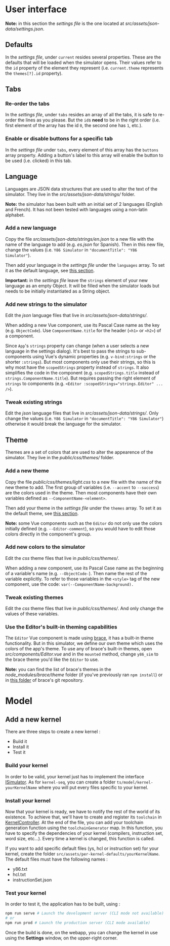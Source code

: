# User interface

**Note:** in this section the *settings file* is the one located at *src/assets/json-data/settings.json*.

## Defaults

In the *settings file*, under `current` resides several properties.
These are the defaults that will be loaded when the simulator opens.
Their values refer to the `id` property of the element they represent (i.e. `current.theme` represents the `themes[?].id` property).

## Tabs

### Re-order the tabs

In the *settings file*, under `tabs` resides an array of all the tabs, it is safe to re-order the lines as you please.
But the `id`s **need** to be in the right order (i.e. first element of the array has the id `0`, the second one has `1`, etc.).

### Enable or disable buttons for a specific tab

In the *settings file* under `tabs`, every element of this array has the `buttons` array property.
Adding a button's label to this array will enable the button to be used (i.e. clicked) in this tab.

## Language

Languages are JSON data structures that are used to alter the text of the simulator.
They live in the *src/assets/json-data/strings/* folder.

**Note:** the simulator has been built with an initial set of 2 languages (English and French).
It has not been tested with languages using a non-latin alphabet.

### Add a new language

Copy the file *src/assets/json-data/strings/en.json* to a new file with the name of the language to add (e.g. *es.json* for Spanish).
Then in this new file, change the values (i.e. `Y86 Simulator` in `"documentTitle": "Y86 Simulator"`).

Then add your language in the *settings file* under the `languages` array.
To set it as the default language, see [this section](#defaults).

**Important:** in the *settings file* leave the `strings` element of your new language as an empty Object.
It will be filled when the simulator loads but needs to be initially instantiated as a String object.

### Add new strings to the simulator

Edit the *json* language files that live in *src/assets/json-data/strings/*.

When adding a new Vue component, use its Pascal Case name as the key (e.g. `ObjectCode`).
Use `ComponentName.title` for the header (`<h1>` or `<h2>`) of a component.

Since `App`'s `strings` property can change (when a user selects a new language in the settings dialog).
It's best to pass the strings to sub-components using Vue's dynamic properties (e.g. `v-bind:strings` or the shorter `:strings`).
But most components only use their strings, so this is why most have the `scopedStrings` property instead of `strings`.
It also simplifies the code in the component (e.g. `scopedStrings.title` instead of `strings.ComponentName.title`).
But requires passing the right element of `strings` to components (e.g. `<Editor :scopedStrings="strings.Editor" ... />`).

### Tweak existing strings

Edit the *json* language files that live in *src/assets/json-data/strings/*.
Only change the values (i.e. `Y86 Simulator` in `"documentTitle": "Y86 Simulator"`) otherwise it would break the language for the simulator.

## Theme

Themes are a set of colors that are used to alter the appearence of the simulator.
They live in the *public/css/themes/* folder.

### Add a new theme

Copy the file *public/css/themes/light.css* to a new file with the name of the new theme to add.
The first group of variables (i.e. `--accent` to `--success`) are the colors used in the theme.
Then most components have their own variables defined as `--ComponentName-<element>`.

Then add your theme in the *settings file* under the `themes` array.
To set it as the default theme, see [this section](#defaults).

**Note:** some Vue components such as the `Editor` do not only use the colors initially defined (e.g. `--Editor-comment`), so you would have to edit those colors directly in the component's group.

### Add new colors to the simulator

Edit the *css* theme files that live in *public/css/themes/*.

When adding a new component, use its Pascal Case name as the beginning of a variable's name (e.g. `--ObjectCode-`).
Then name the rest of the variable explicitly.
To refer to those variables in the `<style>` tag of the new component, use the code: `var(--ComponentName-background).`

### Tweak existing themes

Edit the *css* theme files that live in *public/css/themes/*.
And only change the values of these variables.

### Use the Editor's built-in theming capabilities

The `Editor` Vue component is made using [brace](https://github.com/thlorenz/brace), it has a built-in theme functionality.
But in this simulator, we define our own theme which uses the colors of the app's theme.
To use any of brace's built-in themes, open *src/components/Editor.vue* and in the `mounted` method, change `y86_sim` to the brace theme you'd like the `Editor` to use.

**Note:** you can find the list of brace's themes in the *node_modules/brace/theme* folder (if you've previously ran `npm install`) or in [this folder](https://github.com/thlorenz/brace/tree/master/theme) of brace's git repository.

# Model

## Add a new kernel

There are three steps to create a new kernel :

* Build it
* Install it
* Test it

### Build your kernel

In order to be valid, your kernel just has to implement the interface [ISimulator](../ts/model/interfaces/ISimulator.ts). As for `kernel-seq`, you can create a folder `ts/model/kernel-yourKernelName` where you will put every files specific to your kernel.

### Install your kernel

Now that your kernel is ready, we have to notify the rest of the world of its existence. To achieve that, we'll have to create and register its `toolchain` in [KernelController](../ts/controllers/kernelController.ts). At the end of the file, you can add your toolchain generation function using the `toolchainGenerator` map. In this function, you have to specify the dependencies of your kernel (compilers, instruction set, word size, etc...). Every time a kernel is changed, this function is called.

If you want to add specific default files (ys, hcl or instruction set) for your kernel, create the folder `src/assets/per-kernel-defaults/yourKernelName`. The default files must have the following names :

* y86.txt
* hcl.txt
* instructionSet.json

### Test your kernel

In order to test it, the application has to be built, using  :

```bash
npm run serve # Launch the development server (CLI mode not available)
# or
npm run prod # Launch the production server (CLI mode available)
```

Once the build is done, on the webapp, you can change the kernel in use using the **Settings** window, on the upper-right corner.
